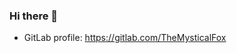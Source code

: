 ### Hi there 👋

- GitLab profile: https://gitlab.com/TheMysticalFox

<!--
**TheMysticalFox/TheMysticalFox** is a ✨ _special_ ✨ repository because its `README.md` (this file) appears on your GitHub profile.
